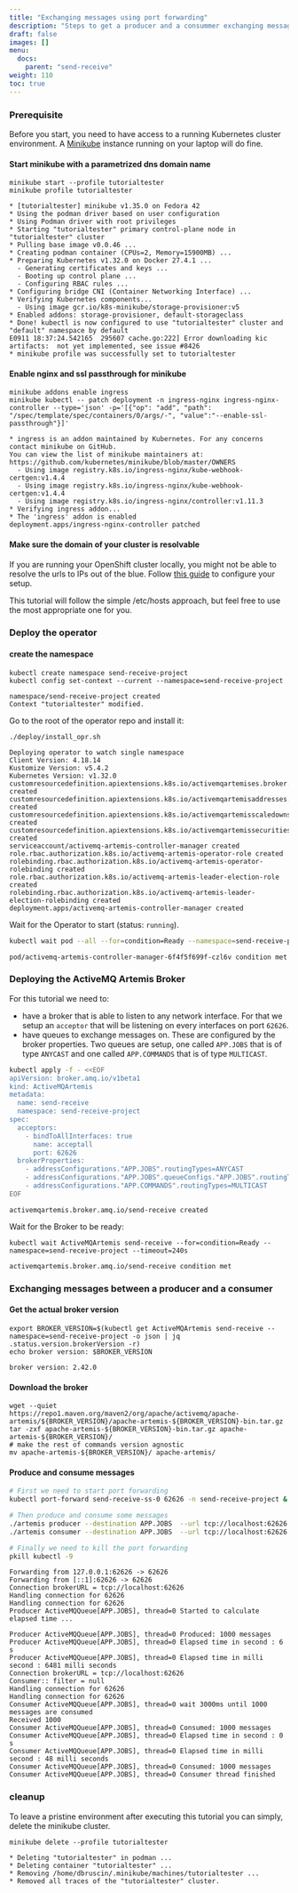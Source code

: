 ```yaml
---
title: "Exchanging messages using port forwarding"  
description: "Steps to get a producer and a consummer exchanging messages over a deployed broker on OpenShift using port forwwarding"
draft: false
images: []
menu:
  docs:
    parent: "send-receive"
weight: 110
toc: true
---
```


### Prerequisite

Before you start, you need to have access to a running Kubernetes cluster
environment. A [Minikube](https://minikube.sigs.k8s.io/docs/start/) instance
running on your laptop will do fine.

#### Start minikube with a parametrized dns domain name

```{"stage":"init", "id":"minikube_start"}
minikube start --profile tutorialtester
minikube profile tutorialtester
```
```shell markdown_runner
* [tutorialtester] minikube v1.35.0 on Fedora 42
* Using the podman driver based on user configuration
* Using Podman driver with root privileges
* Starting "tutorialtester" primary control-plane node in "tutorialtester" cluster
* Pulling base image v0.0.46 ...
* Creating podman container (CPUs=2, Memory=15900MB) ...
* Preparing Kubernetes v1.32.0 on Docker 27.4.1 ...
  - Generating certificates and keys ...
  - Booting up control plane ...
  - Configuring RBAC rules ...
* Configuring bridge CNI (Container Networking Interface) ...
* Verifying Kubernetes components...
  - Using image gcr.io/k8s-minikube/storage-provisioner:v5
* Enabled addons: storage-provisioner, default-storageclass
* Done! kubectl is now configured to use "tutorialtester" cluster and "default" namespace by default
E0911 18:37:24.542165  295607 cache.go:222] Error downloading kic artifacts:  not yet implemented, see issue #8426
* minikube profile was successfully set to tutorialtester
```

#### Enable nginx and ssl passthrough for minikube

```{"stage":"init"}
minikube addons enable ingress
minikube kubectl -- patch deployment -n ingress-nginx ingress-nginx-controller --type='json' -p='[{"op": "add", "path": "/spec/template/spec/containers/0/args/-", "value":"--enable-ssl-passthrough"}]'
```
```shell markdown_runner
* ingress is an addon maintained by Kubernetes. For any concerns contact minikube on GitHub.
You can view the list of minikube maintainers at: https://github.com/kubernetes/minikube/blob/master/OWNERS
  - Using image registry.k8s.io/ingress-nginx/kube-webhook-certgen:v1.4.4
  - Using image registry.k8s.io/ingress-nginx/kube-webhook-certgen:v1.4.4
  - Using image registry.k8s.io/ingress-nginx/controller:v1.11.3
* Verifying ingress addon...
* The 'ingress' addon is enabled
deployment.apps/ingress-nginx-controller patched
```

#### Make sure the domain of your cluster is resolvable

If you are running your OpenShift cluster locally, you might not be able to
resolve the urls to IPs out of the blue. Follow [this guide](../help/hostname_resolution.md) to configure your setup.

This tutorial will follow the simple /etc/hosts approach, but feel free to use
the most appropriate one for you.

### Deploy the operator

#### create the namespace

```{"stage":"init"}
kubectl create namespace send-receive-project
kubectl config set-context --current --namespace=send-receive-project
```
```shell markdown_runner
namespace/send-receive-project created
Context "tutorialtester" modified.
```

Go to the root of the operator repo and install it:

```{"stage":"init", "rootdir":"$initial_dir"}
./deploy/install_opr.sh
```
```shell markdown_runner
Deploying operator to watch single namespace
Client Version: 4.18.14
Kustomize Version: v5.4.2
Kubernetes Version: v1.32.0
customresourcedefinition.apiextensions.k8s.io/activemqartemises.broker.amq.io created
customresourcedefinition.apiextensions.k8s.io/activemqartemisaddresses.broker.amq.io created
customresourcedefinition.apiextensions.k8s.io/activemqartemisscaledowns.broker.amq.io created
customresourcedefinition.apiextensions.k8s.io/activemqartemissecurities.broker.amq.io created
serviceaccount/activemq-artemis-controller-manager created
role.rbac.authorization.k8s.io/activemq-artemis-operator-role created
rolebinding.rbac.authorization.k8s.io/activemq-artemis-operator-rolebinding created
role.rbac.authorization.k8s.io/activemq-artemis-leader-election-role created
rolebinding.rbac.authorization.k8s.io/activemq-artemis-leader-election-rolebinding created
deployment.apps/activemq-artemis-controller-manager created
```

Wait for the Operator to start (status: `running`).

```bash {"stage":"init", "runtime":"bash", "label":"wait for the operator to be running"}
kubectl wait pod --all --for=condition=Ready --namespace=send-receive-project --timeout=600s
```
```shell markdown_runner
pod/activemq-artemis-controller-manager-6f4f5f699f-czl6v condition met
```

### Deploying the ActiveMQ Artemis Broker

For this tutorial we need to:

* have a broker that is able to listen to any network interface. For that we
  setup an `acceptor` that will be listening on every interfaces on port
  `62626`.
* have queues to exchange messages on. These are configured by the broker
  properties. Two queues are setup, one called `APP.JOBS` that is of type
  `ANYCAST` and one called `APP.COMMANDS` that is of type `MULTICAST`.

```bash {"stage":"deploy", "runtime":"bash", "label":"deploy the broker"}
kubectl apply -f - <<EOF
apiVersion: broker.amq.io/v1beta1
kind: ActiveMQArtemis
metadata:
  name: send-receive
  namespace: send-receive-project
spec:
  acceptors:
    - bindToAllInterfaces: true
      name: acceptall
      port: 62626
  brokerProperties:
    - addressConfigurations."APP.JOBS".routingTypes=ANYCAST
    - addressConfigurations."APP.JOBS".queueConfigs."APP.JOBS".routingType=ANYCAST
    - addressConfigurations."APP.COMMANDS".routingTypes=MULTICAST
EOF
```
```shell markdown_runner
activemqartemis.broker.amq.io/send-receive created
```

Wait for the Broker to be ready:

```{"stage":"deploy"}
kubectl wait ActiveMQArtemis send-receive --for=condition=Ready --namespace=send-receive-project --timeout=240s
```
```shell markdown_runner
activemqartemis.broker.amq.io/send-receive condition met
```


### Exchanging messages between a producer and a consumer

#### Get the actual broker version

```{"stage":"test_setup", "runtime":"bash", "label":"get latest broker version"}
export BROKER_VERSION=$(kubectl get ActiveMQArtemis send-receive --namespace=send-receive-project -o json | jq .status.version.brokerVersion -r)
echo broker version: $BROKER_VERSION
```
```shell markdown_runner
broker version: 2.42.0
```

#### Download the broker

```{"stage":"test_setup", "rootdir":"$tmpdir.1", "runtime":"bash", "label":"download artemis"}
wget --quiet https://repo1.maven.org/maven2/org/apache/activemq/apache-artemis/${BROKER_VERSION}/apache-artemis-${BROKER_VERSION}-bin.tar.gz
tar -zxf apache-artemis-${BROKER_VERSION}-bin.tar.gz apache-artemis-${BROKER_VERSION}/
# make the rest of commands version agnostic
mv apache-artemis-${BROKER_VERSION}/ apache-artemis/
```

#### Produce and consume messages

```bash {"stage":"test", "rootdir":"$tmpdir.1/apache-artemis/bin/", "parallel":true, "runtime":"bash", "label":"anycast: produce and consume 1000 messages"}
# First we need to start port forwarding
kubectl port-forward send-receive-ss-0 62626 -n send-receive-project &

# Then produce and consume some messages
./artemis producer --destination APP.JOBS  --url tcp://localhost:62626
./artemis consumer --destination APP.JOBS  --url tcp://localhost:62626

# Finally we need to kill the port forwarding
pkill kubectl -9
```
```shell markdown_runner
Forwarding from 127.0.0.1:62626 -> 62626
Forwarding from [::1]:62626 -> 62626
Connection brokerURL = tcp://localhost:62626
Handling connection for 62626
Handling connection for 62626
Producer ActiveMQQueue[APP.JOBS], thread=0 Started to calculate elapsed time ...

Producer ActiveMQQueue[APP.JOBS], thread=0 Produced: 1000 messages
Producer ActiveMQQueue[APP.JOBS], thread=0 Elapsed time in second : 6 s
Producer ActiveMQQueue[APP.JOBS], thread=0 Elapsed time in milli second : 6481 milli seconds
Connection brokerURL = tcp://localhost:62626
Consumer:: filter = null
Handling connection for 62626
Handling connection for 62626
Consumer ActiveMQQueue[APP.JOBS], thread=0 wait 3000ms until 1000 messages are consumed
Received 1000
Consumer ActiveMQQueue[APP.JOBS], thread=0 Consumed: 1000 messages
Consumer ActiveMQQueue[APP.JOBS], thread=0 Elapsed time in second : 0 s
Consumer ActiveMQQueue[APP.JOBS], thread=0 Elapsed time in milli second : 48 milli seconds
Consumer ActiveMQQueue[APP.JOBS], thread=0 Consumed: 1000 messages
Consumer ActiveMQQueue[APP.JOBS], thread=0 Consumer thread finished
```

### cleanup

To leave a pristine environment after executing this tutorial you can simply,
delete the minikube cluster.

```{"stage":"teardown", "requires":"init/minikube_start"}
minikube delete --profile tutorialtester
```
```shell markdown_runner
* Deleting "tutorialtester" in podman ...
* Deleting container "tutorialtester" ...
* Removing /home/dbruscin/.minikube/machines/tutorialtester ...
* Removed all traces of the "tutorialtester" cluster.
```
